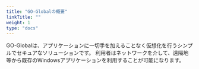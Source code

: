 ```yaml
---
title: "GO-Globalの概要"
linkTitle: ""
weight: 1
type: "docs"
---
```


GO-Globalは、アプリケーションに一切手を加えることなく仮想化を行うシンプルでセキュアなソリューションです。
利用者はネットワークを介して、遠隔地等から既存のWindowsアプリケーションを利用することが可能になります。
